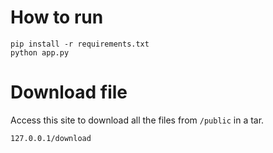 # How to run

```
pip install -r requirements.txt
python app.py
```

# Download file

Access this site to download all the files from `/public` in a tar.

```
127.0.0.1/download
```
